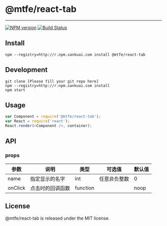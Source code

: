 # @mtfe/react-tab
---
[![NPM version](http://npm.sankuai.com/badge/v/@mtfe/react-tab.svg?style=flat-square)](http://npm.sankuai.com/package/@mtfe/react-tab)
[![Build Status](http://castle.sankuai.com/api/badge/liuxijin/turbo-component)](http://castle.sankuai.com/gh/liuxijin/turbo-component)

## Install

```
npm --registry=http://r.npm.sankuai.com install @mtfe/react-tab
```

## Development

```
git clone [Please fill your git repo here]
npm --registry=http://r.npm.sankuai.com install
npm start
```

## Usage

```js
var Component = require('@mtfe/react-tab');
var React = require('react');
React.render(<Component />, container);
```

## API

### props


| 参数       | 说明                                        | 类型      |  可选值        | 默认值  |
|------------|---------------------------------------------|-----------|----------------|---------|
|  name      |  指定显示的名字                             | int       |  任意非负整数  |  0      |
|  onClick   |  点击时的回调函数                           | function  |                |  noop   |

## License

@mtfe/react-tab is released under the MIT license.
